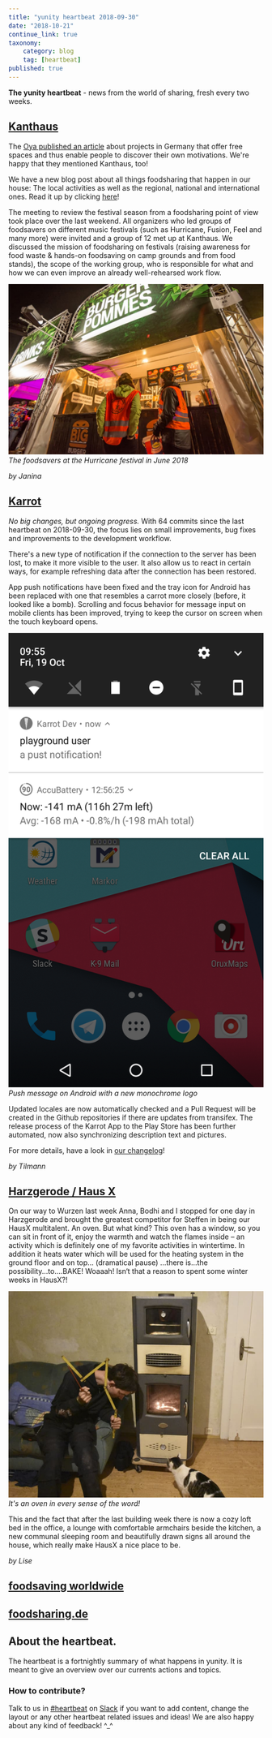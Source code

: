```yaml
---
title: "yunity heartbeat 2018-09-30"
date: "2018-10-21"
continue_link: true
taxonomy:
    category: blog
    tag: [heartbeat]
published: true
---
```


**The yunity heartbeat** - news from the world of sharing, fresh every two weeks.

## [Kanthaus](https://kanthaus.online)
The [Oya published an article](https://oya-online.de/article/read/3039-.html) about projects in Germany that offer free spaces and thus enable people to discover their own motivations. We're happy that they mentioned Kanthaus, too!

We have a new blog post about all things foodsharing that happen in our house: The local activities as well as the regional, national and international ones. Read it up by clicking [here](https://kanthaus.online/blog/2018-09-26_foodsharing)!

The meeting to review the festival season from a foodsharing point of view took place over the last weekend. All organizers who led groups of foodsavers on different music festivals (such as Hurricane, Fusion, Feel and many more) were invited and a group of 12 met up at Kanthaus. We discussed the mission of foodsharing on festivals (raising awareness for food waste & hands-on foodsaving on camp grounds and from food stands), the scope of the working group, who is responsible for what and how we can even improve an already well-rehearsed work flow.

![](festivalSaving.jpg)
_The foodsavers at the Hurricane festival in June 2018_

_by Janina_

## [Karrot](https://karrot.world)

*No big changes, but ongoing progress.* With 64 commits since the last heartbeat on 2018-09-30, the focus lies on small improvements, bug fixes and improvements to the development workflow.

There's a new type of notification if the connection to the server has been lost, to make it more visible to the user. It also allow us to react in certain ways, for example refreshing data after the connection has been restored.

App push notifications have been fixed and the tray icon for Android has been replaced with one that resembles a carrot more closely (before, it looked like a bomb). Scrolling and focus behavior for message input on mobile clients has been improved, trying to keep the cursor on screen when the touch keyboard opens.

![](karrot-push.png)
_Push message on Android with a new monochrome logo_

Updated locales are now automatically checked and a Pull Request will be created in the Github repositories if there are updates from transifex. The release process of the Karrot App to the Play Store has been further automated, now also synchronizing description text and pictures.

For more details, have a look in [our changelog](https://github.com/yunity/karrot-frontend/blob/master/CHANGELOG.md)!

_by Tilmann_

## [Harzgerode / Haus X](http://freiefeldlage.de/)
On our way to Wurzen last week Anna, Bodhi and I stopped for one day in Harzgerode and brought the greatest competitor for Steffen in being our HausX multitalent. An oven. But what kind? This oven has a window, so you can sit in front of it, enjoy the warmth and watch the flames inside – an activity which is definitely one of my favorite activities in wintertime. In addition it heats water which will be used for the heating system in the ground floor and on top… (dramatical pause) …there is...the possibility...to….BAKE! Woaaah! Isn‘t that a reason to spent some winter weeks in HausX?!

![](hzOven.jpg)
_It's an oven in every sense of the word!_

This and the fact that after the last building week there is now a cozy loft bed in the office, a lounge with comfortable armchairs beside the kitchen, a new communal sleeping room and beautifully drawn signs all around the house, which really make HausX a nice place to be.

_by Lise_

## [foodsaving worldwide](https://foodsaving.world)

## [foodsharing.de](https://foodsharing.de)


## About the heartbeat.
The heartbeat is a fortnightly summary of what happens in yunity. It is meant to give an overview over our currents actions and topics.

### How to contribute?
Talk to us in [#heartbeat](https://yunity.slack.com/messages/heartbeat/) on [Slack](https://slackin.yunity.org) if you want to add content, change the layout or any other heartbeat related issues and ideas! We are also happy about any kind of feedback! ^\_^
